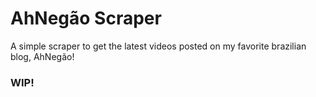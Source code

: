 # AhNegão Scraper

A simple scraper to get the latest videos posted on my favorite brazilian blog, AhNegão!

### WIP!
